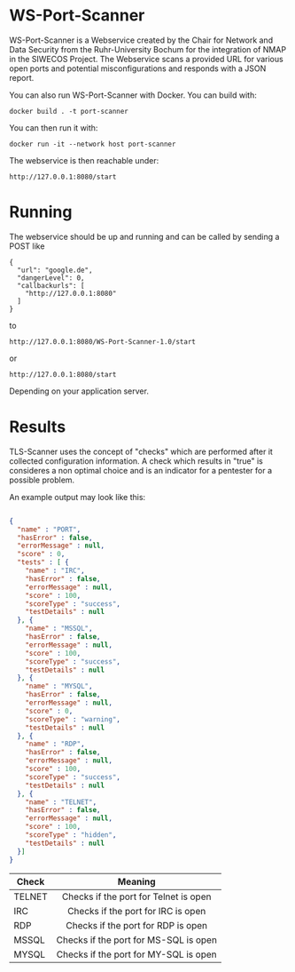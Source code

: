 # WS-Port-Scanner
WS-Port-Scanner is a Webservice created by the Chair for Network and Data Security from the Ruhr-University Bochum for the integration of NMAP in the SIWECOS Project. The Webservice scans a provided URL for various open ports and potential misconfigurations and responds with a JSON report.

You can also run WS-Port-Scanner with Docker. You can build with:
```
docker build . -t port-scanner
```
You can then run it with:
```
docker run -it --network host port-scanner
```
The webservice is then reachable under:
```
http://127.0.0.1:8080/start
```

# Running
The webservice should be up and running and can be called by sending a POST like

```
{
  "url": "google.de",
  "dangerLevel": 0,
  "callbackurls": [
    "http://127.0.0.1:8080"
  ]
}
```
to
```
http://127.0.0.1:8080/WS-Port-Scanner-1.0/start
```

or 

```
http://127.0.0.1:8080/start
```
Depending on your application server.

# Results
TLS-Scanner uses the concept of "checks" which are performed after it collected configuration information. A check which results in "true" is consideres a non optimal choice and is an indicator for a pentester for a possible problem.

An example output may look like this:
```json

{
  "name" : "PORT",
  "hasError" : false,
  "errorMessage" : null,
  "score" : 0,
  "tests" : [ {
    "name" : "IRC",
    "hasError" : false,
    "errorMessage" : null,
    "score" : 100,
    "scoreType" : "success",
    "testDetails" : null
  }, {
    "name" : "MSSQL",
    "hasError" : false,
    "errorMessage" : null,
    "score" : 100,
    "scoreType" : "success",
    "testDetails" : null
  }, {
    "name" : "MYSQL",
    "hasError" : false,
    "errorMessage" : null,
    "score" : 0,
    "scoreType" : "warning",
    "testDetails" : null
  }, {
    "name" : "RDP",
    "hasError" : false,
    "errorMessage" : null,
    "score" : 100,
    "scoreType" : "success",
    "testDetails" : null
  }, {
    "name" : "TELNET",
    "hasError" : false,
    "errorMessage" : null,
    "score" : 100,
    "scoreType" : "hidden",
    "testDetails" : null
  }]
}
```


| Check                               | Meaning                                    | 
| ----------------------------------- |:------------------------------------------:|
| TELNET			                  | Checks if the port for Telnet is open      |
| IRC				                  | Checks if the port for IRC is open         |
| RDP				                  | Checks if the port for RDP is open         |
| MSSQL						          | Checks if the port for MS-SQL is open      |
| MYSQL							      | Checks if the port for MY-SQL is open      |

